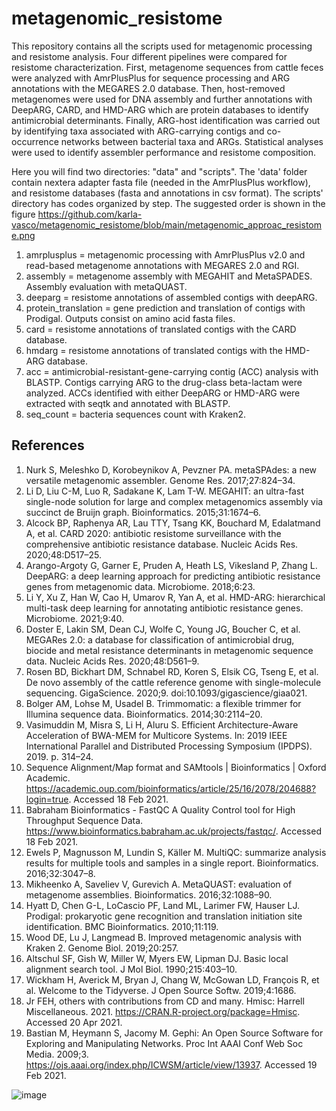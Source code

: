 # metagenomic_resistome
This repository contains all the scripts used for metagenomic processing and resistome analysis. Four different pipelines were compared for resistome characterization. First, metagenome sequences from cattle feces were analyzed with AmrPlusPlus for sequence processing and ARG annotations with the MEGARES 2.0 database. Then, host-removed metagenomes were used for DNA assembly and further annotations with DeepARG, CARD, and HMD-ARG which are protein databases to identify antimicrobial determinants. Finally, ARG-host identification was carried out by identifying taxa associated with ARG-carrying contigs and co-occurrence networks between bacterial taxa and ARGs. Statistical analyses were used to identify assembler performance and resistome composition.

Here you will find two directories: "data" and "scripts". The 'data' folder contain nextera adapter fasta file (needed in the AmrPlusPlus workflow), and resistome databases (fasta and annotations in csv format). The scripts' directory has codes organized by step. The suggested order is shown in the figure https://github.com/karla-vasco/metagenomic_resistome/blob/main/metagenomic_approac_resistome.png

1. amrplusplus = metagenomic processing with AmrPlusPlus v2.0 and read-based metagenome annotations with MEGARES 2.0 and RGI.
2. assembly = metagenome assembly with MEGAHIT and MetaSPADES. Assembly evaluation with metaQUAST.
3. deeparg = resistome annotations of assembled contigs with deepARG.
4. protein_translation = gene prediction and translation of contigs with Prodigal. Outputs consist on amino acid fasta files.
5. card = resistome annotations of translated contigs with the CARD database.
6. hmdarg = resistome annotations of translated contigs with the HMD-ARG database.
7. acc = antimicrobial-resistant-gene-carrying contig (ACC) analysis with BLASTP. Contigs carrying ARG to the drug-class beta-lactam were analyzed. ACCs identified with either DeepARG or HMD-ARG were extracted with seqtk and annotated with BLASTP.
8. seq_count = bacteria sequences count with Kraken2. 

## References
1.	Nurk S, Meleshko D, Korobeynikov A, Pevzner PA. metaSPAdes: a new versatile metagenomic assembler. Genome Res. 2017;27:824–34.
2.	Li D, Liu C-M, Luo R, Sadakane K, Lam T-W. MEGAHIT: an ultra-fast single-node solution for large and complex metagenomics assembly via succinct de Bruijn graph. Bioinformatics. 2015;31:1674–6.
3.	Alcock BP, Raphenya AR, Lau TTY, Tsang KK, Bouchard M, Edalatmand A, et al. CARD 2020: antibiotic resistome surveillance with the comprehensive antibiotic resistance database. Nucleic Acids Res. 2020;48:D517–25.
4.	Arango-Argoty G, Garner E, Pruden A, Heath LS, Vikesland P, Zhang L. DeepARG: a deep learning approach for predicting antibiotic resistance genes from metagenomic data. Microbiome. 2018;6:23.
5.	Li Y, Xu Z, Han W, Cao H, Umarov R, Yan A, et al. HMD-ARG: hierarchical multi-task deep learning for annotating antibiotic resistance genes. Microbiome. 2021;9:40.
6.	Doster E, Lakin SM, Dean CJ, Wolfe C, Young JG, Boucher C, et al. MEGARes 2.0: a database for classification of antimicrobial drug, biocide and metal resistance determinants in metagenomic sequence data. Nucleic Acids Res. 2020;48:D561–9.
7.	Rosen BD, Bickhart DM, Schnabel RD, Koren S, Elsik CG, Tseng E, et al. De novo assembly of the cattle reference genome with single-molecule sequencing. GigaScience. 2020;9. doi:10.1093/gigascience/giaa021.
8.	Bolger AM, Lohse M, Usadel B. Trimmomatic: a flexible trimmer for Illumina sequence data. Bioinformatics. 2014;30:2114–20.
9.	Vasimuddin M, Misra S, Li H, Aluru S. Efficient Architecture-Aware Acceleration of BWA-MEM for Multicore Systems. In: 2019 IEEE International Parallel and Distributed Processing Symposium (IPDPS). 2019. p. 314–24.
10.	Sequence Alignment/Map format and SAMtools | Bioinformatics | Oxford Academic. https://academic.oup.com/bioinformatics/article/25/16/2078/204688?login=true. Accessed 18 Feb 2021.
11.	Babraham Bioinformatics - FastQC A Quality Control tool for High Throughput Sequence Data. https://www.bioinformatics.babraham.ac.uk/projects/fastqc/. Accessed 18 Feb 2021.
12.	Ewels P, Magnusson M, Lundin S, Käller M. MultiQC: summarize analysis results for multiple tools and samples in a single report. Bioinformatics. 2016;32:3047–8.
13.	Mikheenko A, Saveliev V, Gurevich A. MetaQUAST: evaluation of metagenome assemblies. Bioinformatics. 2016;32:1088–90.
14.	Hyatt D, Chen G-L, LoCascio PF, Land ML, Larimer FW, Hauser LJ. Prodigal: prokaryotic gene recognition and translation initiation site identification. BMC Bioinformatics. 2010;11:119.
15.	Wood DE, Lu J, Langmead B. Improved metagenomic analysis with Kraken 2. Genome Biol. 2019;20:257.
16.	Altschul SF, Gish W, Miller W, Myers EW, Lipman DJ. Basic local alignment search tool. J Mol Biol. 1990;215:403–10.
17.	Wickham H, Averick M, Bryan J, Chang W, McGowan LD, François R, et al. Welcome to the Tidyverse. J Open Source Softw. 2019;4:1686.
18.	Jr FEH, others  with contributions from CD and many. Hmisc: Harrell Miscellaneous. 2021. https://CRAN.R-project.org/package=Hmisc. Accessed 20 Apr 2021.
19.	Bastian M, Heymann S, Jacomy M. Gephi: An Open Source Software for Exploring and Manipulating Networks. Proc Int AAAI Conf Web Soc Media. 2009;3. https://ojs.aaai.org/index.php/ICWSM/article/view/13937. Accessed 19 Feb 2021.

![image](https://user-images.githubusercontent.com/80479988/115776443-1c408b00-a382-11eb-8af2-433335de5630.png)
